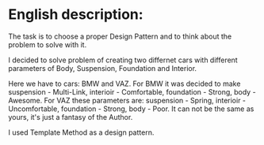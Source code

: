 # English description:

The task is to choose a proper Design Pattern and to think about the problem to solve with it.

I decided to solve problem of creating two differnet cars with different parameters of Body, Suspension, Foundation and Interior.

Here we have to cars: BMW and VAZ. For BMW it was decided to make suspension - Multi-Link, interioir - Comfortable, foundation - Strong, body - Awesome. 
For VAZ these parameters are: suspension - Spring, interioir - Uncomfortable, foundation - Strong, body - Poor. 
It can not be the same as yours, it's just a fantasy of the Author.

I used Template Method as a design pattern.
